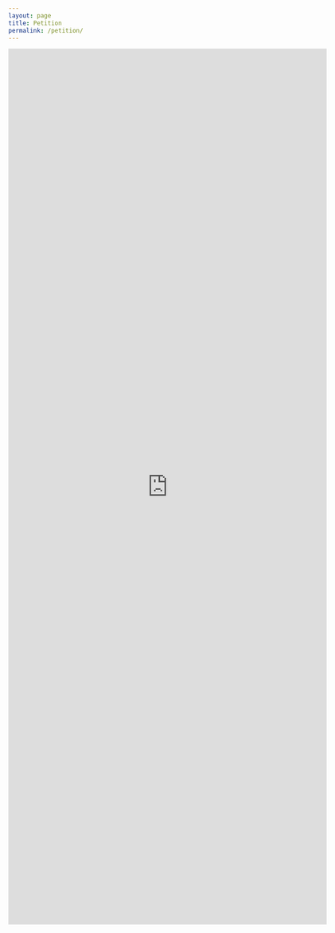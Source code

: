 ```yaml
---
layout: page
title: Petition
permalink: /petition/
---
```


<iframe src="https://blocksurvey.io/survey/1PfQfn62JSDjjyK4nuHoY5t21wKeuocLLm/9999d60d-06bb-4737-9754-c42be1f7e630" width="640" height="1759" frameborder="0" marginheight="0" marginwidth="0">Loading…
</iframe>